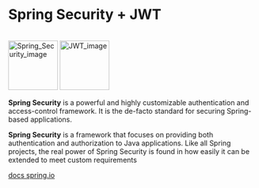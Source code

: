 <h1> Spring Security + JWT </h1> <br>
<img src="https://rumenz.com/java-topic/static-content/uploads/2016/07/Spring-Security-logo.png" alt="Spring_Security_image" height="100">
<img src="https://www.devonblog.com/wp-content/uploads/2018/08/jwt_05.jpg" alt="JWT_image" height="100"> <br>

**Spring Security** is a powerful and highly customizable authentication and access-control framework. It is the de-facto standard for securing Spring-based applications.

**Spring Security** is a framework that focuses on providing both authentication and authorization to Java applications. Like all Spring projects, the real power of Spring Security is found in how easily it can be extended to meet custom requirements

<a href="https://spring.io/projects/spring-security">docs spring.io</a>

